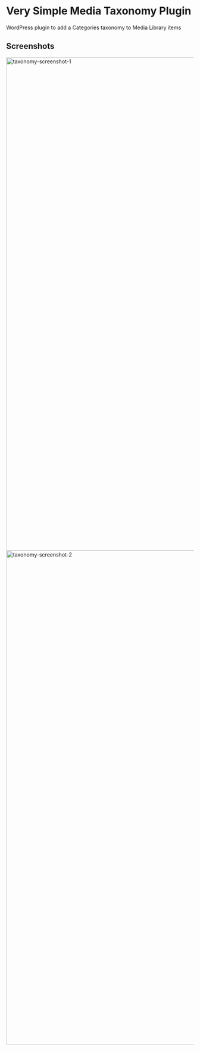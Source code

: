 # Very Simple Media Taxonomy Plugin

WordPress plugin to add a Categories taxonomy to Media Library items

## Screenshots

<img width="1323" alt="taxonomy-screenshot-1" src="https://github.com/danpoynor/very-simple-media-taxonomy/assets/764270/db606cbe-4911-4424-a2fd-73e54a104bf7">

<img width="1325" alt="taxonomy-screenshot-2" src="https://github.com/danpoynor/very-simple-media-taxonomy/assets/764270/87d278b0-d532-4855-8ee3-63f6ecf50305">

